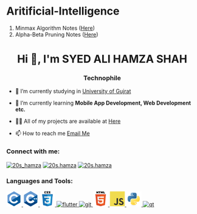 # Aritificial-Intelligence
1. Minmax Algorithm Notes ([Here](https://github.com/hamza-140/Aritificial-Intelligence/blob/8eae30c914e49eb553849e03d6291f0c4e86dccf/Notes/MinMax%20Artificial%20Intelligence%20Notes.pdf))
2. Alpha-Beta Pruning Notes ([Here](https://github.com/hamza-140/Aritificial-Intelligence/blob/5e59f8adaf2211df603f3edd7de923d7436466ea/Notes/Alpha-Beta%20Pruning%20Artificial%20Intelligence%20Notes.pdf))
<h1 align="center">Hi 👋, I'm SYED ALI HAMZA SHAH</h1>
<h3 align="center">Technophile</h3>

- 🔭 I’m currently studying in [University of Gujrat](https://www.uog.edu/)

- 🌱 I’m currently learning **Mobile App Development, Web Development etc.**

- 👨‍💻 All of my projects are available at [Here](https://github.com/hamza-140/)

- 📫 How to reach me <a href="mailto:sahamzashah19@gmail.com">Email Me</a>

<h3 align="left">Connect with me:</h3>
<p align="left">
<a href="https://twitter.com/20s_hamza" target="blank"><img align="center" src="https://raw.githubusercontent.com/rahuldkjain/github-profile-readme-generator/master/src/images/icons/Social/twitter.svg" alt="20s_hamza" height="30" width="40" /></a>
<a href="https://linkedin.com/in/20s.hamza" target="blank"><img align="center" src="https://raw.githubusercontent.com/rahuldkjain/github-profile-readme-generator/master/src/images/icons/Social/linked-in-alt.svg" alt="20s.hamza" height="30" width="40" /></a>
<a href="https://instagram.com/20s.hamza" target="blank"><img align="center" src="https://raw.githubusercontent.com/rahuldkjain/github-profile-readme-generator/master/src/images/icons/Social/instagram.svg" alt="20s.hamza" height="30" width="40" /></a>
</p>

<h3 align="left">Languages and Tools:</h3>
<p align="left"> <a href="https://www.cprogramming.com/" target="_blank" rel="noreferrer"> <img src="https://raw.githubusercontent.com/devicons/devicon/master/icons/c/c-original.svg" alt="c" width="40" height="40"/> </a> <a href="https://www.w3schools.com/cpp/" target="_blank" rel="noreferrer"> <img src="https://raw.githubusercontent.com/devicons/devicon/master/icons/cplusplus/cplusplus-original.svg" alt="cplusplus" width="40" height="40"/> </a> <a href="https://www.w3schools.com/css/" target="_blank" rel="noreferrer"> <img src="https://raw.githubusercontent.com/devicons/devicon/master/icons/css3/css3-original-wordmark.svg" alt="css3" width="40" height="40"/> </a> <a href="https://flutter.dev" target="_blank" rel="noreferrer"> <img src="https://www.vectorlogo.zone/logos/flutterio/flutterio-icon.svg" alt="flutter" width="40" height="40"/> </a> <a href="https://git-scm.com/" target="_blank" rel="noreferrer"> <img src="https://www.vectorlogo.zone/logos/git-scm/git-scm-icon.svg" alt="git" width="40" height="40"/> </a> <a href="https://www.w3.org/html/" target="_blank" rel="noreferrer"> <img src="https://raw.githubusercontent.com/devicons/devicon/master/icons/html5/html5-original-wordmark.svg" alt="html5" width="40" height="40"/> </a> <a href="https://developer.mozilla.org/en-US/docs/Web/JavaScript" target="_blank" rel="noreferrer"> <img src="https://raw.githubusercontent.com/devicons/devicon/master/icons/javascript/javascript-original.svg" alt="javascript" width="40" height="40"/> </a> <a href="https://www.python.org" target="_blank" rel="noreferrer"> <img src="https://raw.githubusercontent.com/devicons/devicon/master/icons/python/python-original.svg" alt="python" width="40" height="40"/> </a> <a href="https://www.qt.io/" target="_blank" rel="noreferrer"> <img src="https://upload.wikimedia.org/wikipedia/commons/0/0b/Qt_logo_2016.svg" alt="qt" width="40" height="40"/> </a> </p>
